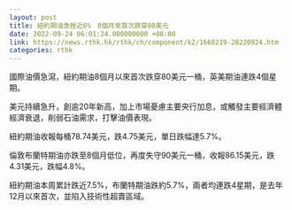 ```yaml
---
layout: post
title: 紐約期油急挫近6%　8個月來首次跌穿80美元
date: 2022-09-24 06:01:24.000000000 +08:00
link: https://news.rthk.hk/rthk/ch/component/k2/1668219-20220924.htm
categories: rthk
---
```


國際油價急瀉，紐約期油8個月以來首次跌穿80美元一桶，英美期油連跌4個星期。

美元持續急升，創逾20年新高，加上市場憂慮主要央行加息，或觸發主要經濟體經濟衰退，削弱石油需求，打擊油價表現。

紐約期油收報每桶78.74美元，跌4.75美元，單日跌幅達5.7%。

倫敦布蘭特期油亦跌至8個月低位，再度失守90美元一桶，收報86.15美元，跌4.31美元，跌幅4.8%。

紐約期油本周累計跌近7.5%，布蘭特期油跌約5.7%，兩者均連跌4星期，是去年12月以來首次，並陷入技術性超賣區域。
